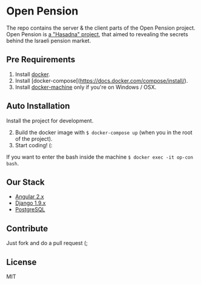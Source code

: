 # Open Pension
The repo contains the server & the client parts of the Open Pension project.
Open Pension is [a "Hasadna" project](hasadna.org.il), that aimed to revealing the secrets behind the Israeli pension market.

## Pre Requirements
1. Install [docker](https://www.docker.com/).
2. Install [docker-compose[(https://docs.docker.com/compose/install/).
3. Install [docker-machine](https://docs.docker.com/machine/) only if you're on Windows / OSX.

## Auto Installation
Install the project for development.

2. Build the docker image with `$ docker-compose up` (when you in the root of the project).
4. Start coding! (:

If you want to enter the bash inside the machine `$ docker exec -it op-con bash`.

## Our Stack
* [Angular 2.x](https://angularjs.org/)
* [Django 1.9.x](https://www.djangoproject.com/)
* [PostgreSQL](http://www.postgresql.org/)

## Contribute
Just fork and do a pull request (;

## License
MIT
